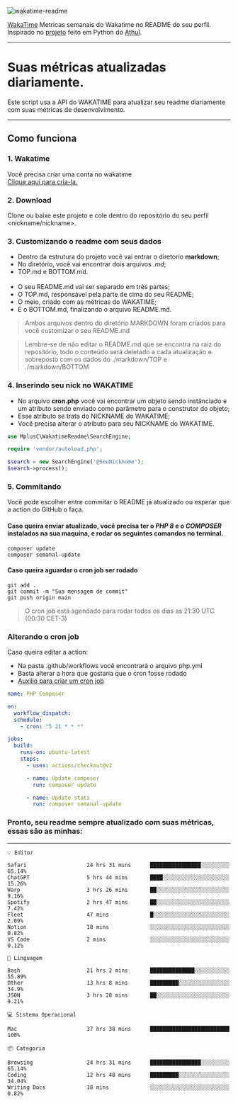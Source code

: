 ![wakatime-readme](https://socialify.git.ci/bymatheus/wakatime-readme/image?description=1&descriptionEditable=M%C3%A9tricas%20semanais%20do%20Wakatime%20no%20seu%20README%20de%20perfil.&font=KoHo&forks=1&language=1&owner=1&pattern=Signal&stargazers=1&theme=Dark)

[WakaTime](https://wakatime.com) Metricas semanais do Wakatime no README do seu perfil. <br>
Inspirado no [projeto](https://github.com/athul/waka-readme) feito em Python do [Athul](https://github.com/athul).
___

# Suas métricas atualizadas diariamente.
Este script usa a API do WAKATIME para atualizar seu readme diariamente com suas métricas de desenvolvimento.

___

## Como funciona

### 1. Wakatime
Você precisa criar uma conta no wakatime <br>
[Clique aqui para cria-la.](https://wakatime.com) 

### 2. Download
Clone ou baixe este projeto e cole dentro do repositório do seu perfil <nickname/nickname>.

### 3. Customizando o readme com seus dados
- Dentro da estrutura do projeto você vai entrar o diretorio **markdown**;  
- No diretório, você vai encontrar dois arquivos *.md*;
- TOP.md e BOTTOM.md.
<br><br>
- O seu README.md vai ser separado em três partes; 
- O TOP.md, responsável pela parte de cima do seu README;
- O meio, criado com as métricas do WAKATIME;
- E o BOTTOM.md, finalizando o arquivo README.md.<br>

> Ambos arquivos dentro do diretório MARKDOWN foram criados para você customizar o seu README.md

> Lembre-se de não editar o README.md que se encontra na raiz do repositório, todo o conteúdo será deletado a cada atualização e sobreposto com os dados do ./markdown/TOP e ./markdown/BOTTOM

### 4. Inserindo seu nick no WAKATIME
- No arquivo **cron.php** você vai encontrar um objeto sendo instânciado e um atributo sendo enviado como parâmetro para o construtor do objeto;
- Esse atributo se trata do NICKNAME do WAKATIME;
- Você precisa alterar o atributo para seu NICKNAME do WAKATIME.

```php
use MplusC\WakatimeReadme\SearchEngine;

require 'vendor/autoload.php';

$search = new SearchEngine('@SeuNickname');
$search->process();
```

### 5. Commitando
Você pode escolher entre commitar o README já atualizado ou esperar que a action do GitHub o faça. <br>

#### Caso queira enviar atualizado, você precisa ter o *PHP 8* e o *COMPOSER* instalados na sua maquina, e rodar os seguintes comandos no terminal.
```composer
composer update
composer semanal-update 
```

#### Caso queira aguardar o cron job ser rodado 
```git 
git add .
git commit -m "Sua mensagem de commit"
git push origin main
```

>O cron job está agendado para rodar todos os dias as 21:30 UTC (00:30 CET-3) 

### Alterando o cron job
Caso queira editar a action:

- Na pasta .github/workflows você encontrará o arquivo php.yml
- Basta alterar a hora que gostaria que o cron fosse rodado
- [Auxilio para criar um cron job](https://crontab.guru)

```yml
name: PHP Composer

on:
  workflow_dispatch:
  schedule:
    - cron: "5 21 * * *"

jobs:
  build:
    runs-on: ubuntu-latest
    steps:
      - uses: actions/checkout@v2

      - name: Update composer
        run: composer update

      - name: Update stats
        run: composer semanal-update
```

### Pronto, seu readme sempre atualizado com suas métricas, essas são as minhas:

___
```text
💡 Editor

Safari                   24 hrs 31 mins      ████████████████░░░░░░░░░     65.14%
ChatGPT                  5 hrs 44 mins       ████░░░░░░░░░░░░░░░░░░░░░     15.26%
Warp                     3 hrs 26 mins       ██░░░░░░░░░░░░░░░░░░░░░░░      9.16%
Spotify                  2 hrs 47 mins       ██░░░░░░░░░░░░░░░░░░░░░░░      7.42%
Fleet                    47 mins             █░░░░░░░░░░░░░░░░░░░░░░░░      2.09%
Notion                   18 mins             ░░░░░░░░░░░░░░░░░░░░░░░░░      0.82%
VS Code                  2 mins              ░░░░░░░░░░░░░░░░░░░░░░░░░      0.12%
```
```text
💬 Linguagem

Bash                     21 hrs 2 mins       ██████████████░░░░░░░░░░░     55.89%
Other                    13 hrs 8 mins       █████████░░░░░░░░░░░░░░░░      34.9%
JSON                     3 hrs 28 mins       ██░░░░░░░░░░░░░░░░░░░░░░░      9.21%
```
```text
💻 Sistema Operacional

Mac                      37 hrs 38 mins      █████████████████████████       100%
```
```text
📦 Categoria

Browsing                 24 hrs 31 mins      ████████████████░░░░░░░░░     65.14%
Coding                   12 hrs 48 mins      █████████░░░░░░░░░░░░░░░░     34.04%
Writing Docs             18 mins             ░░░░░░░░░░░░░░░░░░░░░░░░░      0.82%
```
